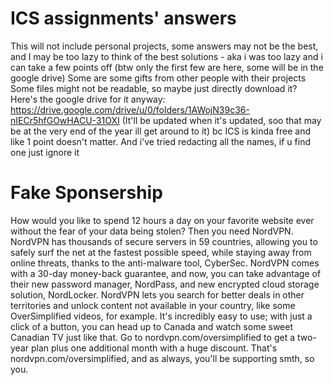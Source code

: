 # ICS assignments' answers
This will not include personal projects, some answers may not be the best, and I may be too lazy to think of the best solutions - aka i was too lazy and i can take a few points off (btw only the first few are here, some will be in the google drive)
Some are some gifts from other people with their projects
Some files might not be readable, so maybe just directly download it? 
Here's the google drive for it anyway:
https://drive.google.com/drive/u/0/folders/1AWojN39c36-nIECr5hfGOwHACU-31OXI
(It'll be updated when it's updated, soo that may be at the very end of the year ill get around to it)
bc ICS is kinda free and like 1 point doesn't matter. 
And i've tried redacting all the names, if u find one just ignore it

  # Fake Sponsership

How would you like to spend 12 hours a day on your favorite website ever without the fear of your data being stolen?
Then you need NordVPN. NordVPN has thousands of secure servers in 59 countries, allowing you to safely surf the net at the fastest possible speed, 
while staying away from online threats, thanks to the anti-malware tool, CyberSec. NordVPN comes with a 30-day money-back guarantee, and now, 
you can take advantage of their new password manager, NordPass, and new encrypted cloud storage solution, NordLocker. 
NordVPN lets you search for better deals in other territories and unlock content not available in your country, like some OverSimplified videos, for example. 
It's incredibly easy to use; with just a click of a button, you can head up to Canada and watch some sweet Canadian TV just like that. 
Go to nordvpn.com/oversimplified to get a two-year plan plus one additional month with a huge discount. 
That's nordvpn.com/oversimplified, and as always, you'll be supporting smth, so <insert-word-here> you.
